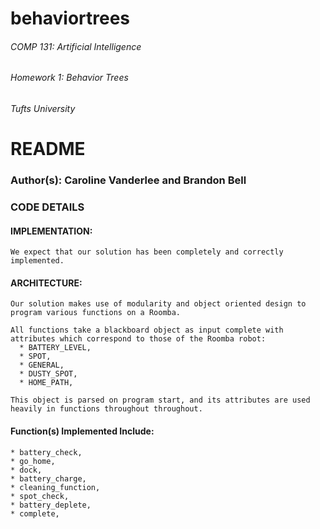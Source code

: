 # behaviortrees
###### COMP 131: Artificial Intelligence
###### Homework 1: Behavior Trees
###### Tufts University


# README

### Author(s): Caroline Vanderlee and Brandon Bell


### CODE DETAILS

  #### IMPLEMENTATION:
    We expect that our solution has been completely and correctly implemented.

  #### ARCHITECTURE:
    Our solution makes use of modularity and object oriented design to program various functions on a Roomba.

    All functions take a blackboard object as input complete with attributes which correspond to those of the Roomba robot:
      * BATTERY_LEVEL,
      * SPOT,
      * GENERAL,
      * DUSTY_SPOT,
      * HOME_PATH,

    This object is parsed on program start, and its attributes are used heavily in functions throughout throughout.

  #### Function(s) Implemented Include:
    * battery_check,
    * go_home,
    * dock,
    * battery_charge,
    * cleaning_function,
    * spot_check,
    * battery_deplete,
    * complete,
